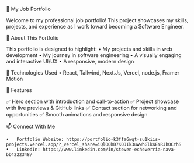 🚀 My Job Portfolio

Welcome to my professional job portfolio! This project showcases my skills, projects, and experience as I work toward becoming a Software Engineer.

🌟 About This Portfolio

This portfolio is designed to highlight:
	•	My projects and skills in web development
	•	My journey in software engineering
	•	A visually engaging and interactive UI/UX
	•	A responsive, modern design

🎨 Technologies Used
	•	React, Tailwind, Next.Js, Vercel, node.js, Framer Motion

📌 Features

✅ Hero section with introduction and call-to-action
✅ Project showcase with live previews & GitHub links
✅ Contact section for networking and opportunities
✅ Smooth animations and responsive design

📫 Connect With Me

	•	Portfolio Website: https://portfolio-k3ffa6wqt-su1kiis-projects.vercel.app/?_vercel_share=iQlOQhD7KOJIk3uwwhGlkKEYRJhOCYhS
	•	LinkedIn: https://www.linkedin.com/in/steven-echeverria-nava-bb4222348/